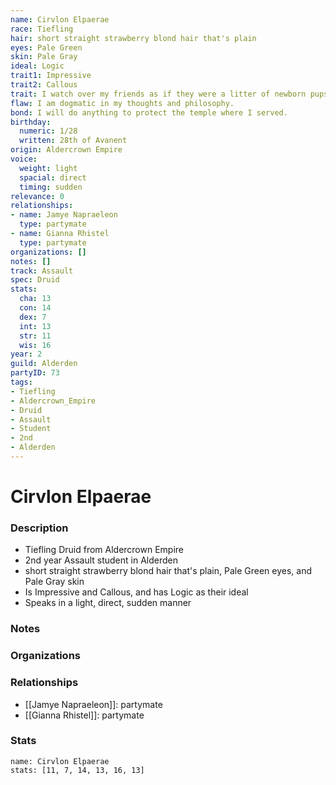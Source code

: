 ```yaml
---
name: Cirvlon Elpaerae
race: Tiefling
hair: short straight strawberry blond hair that's plain
eyes: Pale Green
skin: Pale Gray
ideal: Logic
trait1: Impressive
trait2: Callous
trait: I watch over my friends as if they were a litter of newborn pups.
flaw: I am dogmatic in my thoughts and philosophy.
bond: I will do anything to protect the temple where I served.
birthday:
  numeric: 1/28
  written: 28th of Avanent
origin: Aldercrown Empire
voice:
  weight: light
  spacial: direct
  timing: sudden
relevance: 0
relationships:
- name: Jamye Napraeleon
  type: partymate
- name: Gianna Rhistel
  type: partymate
organizations: []
notes: []
track: Assault
spec: Druid
stats:
  cha: 13
  con: 14
  dex: 7
  int: 13
  str: 11
  wis: 16
year: 2
guild: Alderden
partyID: 73
tags:
- Tiefling
- Aldercrown_Empire
- Druid
- Assault
- Student
- 2nd
- Alderden
---
```

# Cirvlon Elpaerae
### Description
- Tiefling Druid from Aldercrown Empire
- 2nd year Assault student in Alderden
- short straight strawberry blond hair that's plain, Pale Green eyes, and Pale Gray skin
- Is Impressive and Callous, and has Logic as their ideal
- Speaks in a light, direct, sudden manner

### Notes

### Organizations

### Relationships
- [[Jamye Napraeleon]]: partymate
- [[Gianna Rhistel]]: partymate

### Stats
```statblock
name: Cirvlon Elpaerae
stats: [11, 7, 14, 13, 16, 13]
```